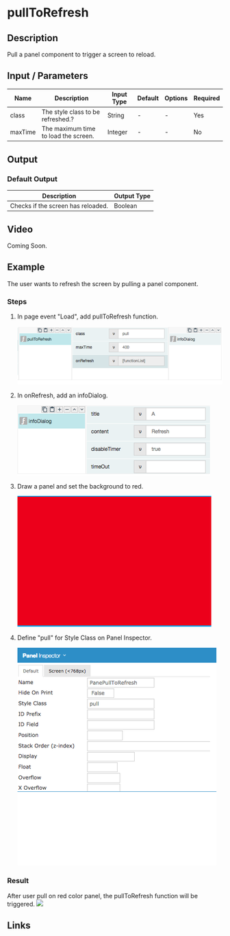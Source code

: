 #  pullToRefresh

## Description

Pull a panel component to trigger a screen to reload.

## Input / Parameters

| Name | Description | Input Type | Default | Options | Required |
| ------ | ------ | ------ | ------ | ------ | ------ |
| class | The style class to be refreshed.? | String | - | - | Yes |
| maxTime | The maximum time to load the screen. | Integer | - | - | No |

## Output

### Default Output

| Description | Output Type |
| ------ | ------ |
| Checks if the screen has reloaded. | Boolean |

## Video

Coming Soon.

## Example

The user wants to refresh the screen by pulling a panel component.

### Steps

1.  In page event "Load",  add pullToRefresh function.

    ![](../../../../document/function/App/pullToRefresh/pullToRefresh-step-1.png?raw=true)

2.  In onRefresh, add an infoDialog.

    ![](../../../../document/function/App/pullToRefresh/pullToRefresh-step-2.png?raw=true)

3.  Draw a panel and set the background to red.

    ![](../../../../document/function/App/pullToRefresh/pullToRefresh-step-3.png?raw=true) 

4.  Define "pull" for Style Class on Panel Inspector.

    ![](../../../../document/function/App/pullToRefresh/pullToRefresh-step-4.png?raw=true)

### Result

After user pull on red color panel, the pullToRefresh function will be triggered.
![](pullToRefresh-result-5.png?raw=true)

## Links
